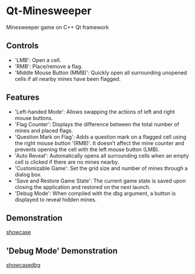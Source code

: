 # Qt-Minesweeper
Minesweeper game on C++ Qt framework

## Controls
* 'LMB': Open a cell.
* 'RMB': Place/remove a flag.
* 'Middle Mouse Button (MMB)': Quickly open all surrounding unopened cells if all nearby mines have been flagged.

## Features
* 'Left-handed Mode': Allows swapping the actions of left and right mouse buttons.
* 'Flag Counter': Displays the difference between the total number of mines and placed flags.
* 'Question Mark on Flag': Adds a question mark on a flagged cell using the right mouse button '(RMB)'. It doesn’t affect the mine counter and prevents opening the cell with the left mouse button (LMB).
* 'Auto Reveal': Automatically opens all surrounding cells when an empty cell is clicked if there are no mines nearby.
* 'Customizable Game': Set the grid size and number of mines through a dialog box.
* 'Save and Restore Game State': The current game state is saved upon closing the application and restored on the next launch.
* 'Debug Mode': When compiled with the dbg argument, a button is displayed to reveal hidden mines.

## Demonstration
[showcase](https://giphy.com/gifs/tPgRopqAVrhYg4Suea)

## 'Debug Mode' Demonstration
[showcasedbg](https://giphy.com/gifs/MQh4HmGGgwYtukk3J0)
